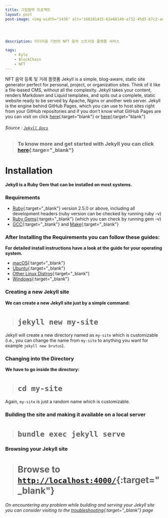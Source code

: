 ```yaml
---
title: 기업협약 프로젝트
layout: post
post-image: <img width="1436" alt="166181415-62e68140-a732-45d3-b7c2-ae2cf411edac" src="https://user-images.githubusercontent.com/88130007/166611592-a821895c-8f12-4429-8275-6bf85f6b55e4.png">




description: 이더리움 기반의 NFT 음악 스트리밍 플랫폼 서비스

tags:
    - Kyle
    - BlockChain
    - NFT
---
```


NFT 음악 등록 및 거래 플랫폼
Jekyll is a simple, blog-aware, static site generator perfect for personal, project, or organization sites. Think of it like a file-based CMS, without all the complexity. Jekyll takes your content, renders Markdown and Liquid templates, and spits out a complete, static website ready to be served by Apache, Nginx or another web server. Jekyll is the engine behind GitHub Pages, which you can use to host sites right from your GitHub repositories and if you don't know what GitHub Pages are you can visit on click [here](https://help.github.com/en/github/working-with-github-pages/about-github-pages){:target="blank"} or [here](https://pages.github.com/){:target="blank"}

###### Source : [`Jekyll Docs`](https://jekyllrb.com/docs/)

> ### To know more and get started with Jekyll you can click [here](https://jekyllrb.com/){:targe="\_blank"}

# Installation

**Jekyll is a Ruby Gem that can be installed on most systems.**

### Requirements

-   [Ruby](https://www.ruby-lang.org/en/downloads/){:target="\_blank"} version 2.5.0 or above, including all development headers (ruby version can be checked by running ruby -v)
-   [Ruby Gems](https://rubygems.org/pages/download){:target="\_blank"} (which you can check by running gem -v)
-   [GCC](https://gcc.gnu.org/install/){:target="\_blank"} and [Make](https://www.gnu.org/software/make/){:target="\_blank"}

### After Installing the Requirements you can follow these guides:

**For detailed install instructions have a look at the guide for your operating system.**

-   [macOS](https://jekyllrb.com/docs/installation/macos/){:target="\_blank"}
-   [Ubuntu](https://jekyllrb.com/docs/installation/ubuntu/){:target="\_blank"}
-   [Other Linux Distros](https://jekyllrb.com/docs/installation/other-linux/){:target="\_blank"}
-   [Windows](https://jekyllrb.com/docs/installation/windows/){:target="\_blank"}

### Creating a new Jekyll site

**We can create a new Jekyll site just by a simple command:**<br>

> # `jekyll new my-site`

Jekyll will create a new directory named as `my-site` which is customizable (i.e., you can change the name from `my-site` to anything you want for example `jekyll new brutus`).

### Changing into the Directory

**We have to go inside the directory:**<br>

> # `cd my-site`

Again, `my-site` is just a random name which is customizable.

### Building the site and making it available on a local server

> # `bundle exec jekyll serve`

### Browsing your Jekyll site

> # Browse to [`http://localhost:4000/`](http://localhost:4000/){:target="\_blank"}

###### On encountering any problem while building and serving your Jekyll site you can consider visiting to the [troubleshooting](https://jekyllrb.com/docs/troubleshooting/#configuration-problems){:target="\_blank"} page
